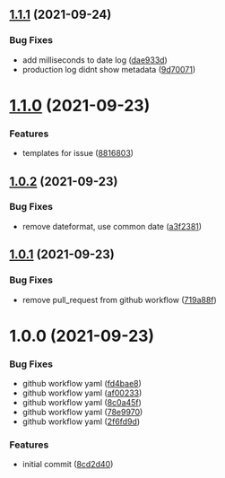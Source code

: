 ## [1.1.1](https://github.com/i-link-pro-team/logardian/compare/v1.1.0...v1.1.1) (2021-09-24)


### Bug Fixes

* add milliseconds to date log ([dae933d](https://github.com/i-link-pro-team/logardian/commit/dae933dbf44e42927fc24a6a9c2706e67fa1dc2a))
* production log didnt show metadata ([9d70071](https://github.com/i-link-pro-team/logardian/commit/9d70071497ad0bbb262885f14a50a9c86172fc55))

# [1.1.0](https://github.com/i-link-pro-team/logardian/compare/v1.0.2...v1.1.0) (2021-09-23)


### Features

* templates for issue ([8816803](https://github.com/i-link-pro-team/logardian/commit/881680303c920324938d5a9bda14aa3ea34e4091))

## [1.0.2](https://github.com/i-link-pro-team/logardian/compare/v1.0.1...v1.0.2) (2021-09-23)


### Bug Fixes

* remove dateformat, use common date ([a3f2381](https://github.com/i-link-pro-team/logardian/commit/a3f2381f9567faba847a7cc2ee34fad8836fad01))

## [1.0.1](https://github.com/i-link-pro-team/logardian/compare/v1.0.0...v1.0.1) (2021-09-23)


### Bug Fixes

* remove pull_request from github workflow ([719a88f](https://github.com/i-link-pro-team/logardian/commit/719a88f90bd3b7091415f0781f7cdbee73a099ba))

# 1.0.0 (2021-09-23)


### Bug Fixes

* github workflow yaml ([fd4bae8](https://github.com/i-link-pro-team/logardian/commit/fd4bae8358ca5e6cc20fe4172a4c8a237bb6d951))
* github workflow yaml ([af00233](https://github.com/i-link-pro-team/logardian/commit/af00233800b0a2ef483269c2e61fb68603f7facb))
* github workflow yaml ([8c0a45f](https://github.com/i-link-pro-team/logardian/commit/8c0a45f78b5190f81284a7cd61210120f1cb1b62))
* github workflow yaml ([78e9970](https://github.com/i-link-pro-team/logardian/commit/78e997035e36bc6e19f735d62e07b04e6642138d))
* github workflow yaml ([2f6fd9d](https://github.com/i-link-pro-team/logardian/commit/2f6fd9db56aa0476b5197ca5afedde25278a736d))


### Features

* initial commit ([8cd2d40](https://github.com/i-link-pro-team/logardian/commit/8cd2d40d58df4ace04bd00af7af468313c3a6250))
